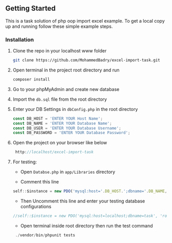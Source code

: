 
<!-- GETTING STARTED -->
## Getting Started

This is a task solution of php oop import excel example.
To get a local copy up and running follow these simple example steps.


### Installation

1. Clone the repo in your localhost www folder
   ```sh
   git clone https://github.com/MohammedBadry/excel-import-task.git
   ```
2. Open terminal in the project root directory and run
   ```js
   composer install
   ```
3. Go to your phpMyAdmin and create new database

4. Import the `db.sql` file from the root directory

5. Enter your DB Settings in `dbConfig.php` in the root directory
   ```js
   const DB_HOST = 'ENTER YOUR Host Name';
   const DB_NAME = 'ENTER YOUR Database Name';
   const DB_USER = 'ENTER YOUR Database Username';
   const DB_PASSWORD = 'ENTER YOUR Database Password';
   ```
6. Open the project on your browser like below
   ```js
    http://localhost/excel-import-task
   ```
7. For testing:
   - Open `Databse.php` in `app/Libraries` directory

   - Comment this line  
   ```js
   self::$instance = new PDO('mysql:host='.DB_HOST.';dbname='.DB_NAME, DB_USERNAME, DB_PASSWORD, $pdo_options);    
   ```
   - Then Uncomment this line and enter your testing database configurations
   ```js
   //self::$instance = new PDO('mysql:host=localhost;dbname=task', 'root', '', $pdo_options);
   ```   
   - Open terminal inside root directory then run the test command
   ```js
    ./vendor/bin/phpunit tests
   ```
